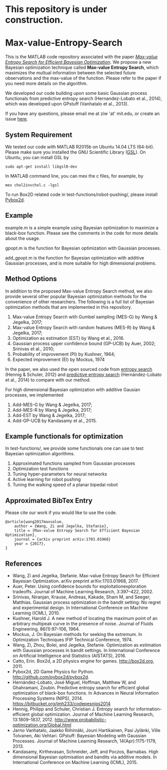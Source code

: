 # This repository is under construction.

# Max-value-Entropy-Search
This is the MATLAB code repository associated with the paper [_Max-value Entropy Search for Efficient Bayesian Optimization_](https://arxiv.org/abs/1703.01968). We propose a new Bayesian optimization technique called **Max-value Entropy Search**, which maximizes the multual information between the selected future observations and the max-value of the function. Please refer to the paper if you need more details on the algorithm.

We developed our code building upon some basic Gaussian process functionals from predictive entropy search (Hernandez-Lobato et al., 2014), which was developed upon GPstuff (Vanhatalo et al., 2013). 

If you have any questions, please email me at ziw 'at' mit.edu, or create an issue [here](https://github.com/zi-w/Max-value-Entropy-Search/issues/new).

## System Requirement
We tested our code with MATLAB R2015b on Ubuntu 14.04 LTS (64-bit). Please make sure you installed the GNU Scientific Library ([GSL](http://www.gnu.org/software/gsl/)). On Ubuntu, you can install GSL by 

```
sudo apt-get install libgsl0-dev
```

In MATLAB command line, you can mex the c files, for example, by

```
mex chol2invchol.c -lgsl
```

To run Box2D related code in test-functions/robot-pushing/, please install [Pybox2d](https://github.com/pybox2d/pybox2d).

## Example
example.m is a simple example using Bayesian optimization to maximize a black-box function. Please see the comments in the code for more details about the usage.

gpopt.m is the function for Bayesian optimization with Gaussian processes.

add_gpopt.m is the function for Bayesian optimization with additive Gaussian processes, and is more suitable for high dimensional problems.

## Method Options
In addition to the proposed Max-value Entropy Search method, we also provide several other popular Bayesian optimization methods for the convenience of other researchers. The following is a full list of Bayesian optimization methods that are implemented in this repository.

1. Max-value Entropy Search with Gumbel sampling (MES-G) by Wang & Jegelka, 2017;
2. Max-value Entropy Search with random features (MES-R) by Wang & Jegelka, 2017;
3. Optimization as estimation (EST) by Wang et al., 2016. 
4. Gaussian process upper confidence bound (GP-UCB) by Auer, 2002; Srinivas et al., 2010;
5. Probability of improvement (PI) by Kushner, 1964;
6. Expected improvement (EI) by Mockus, 1974


In the paper, we also used the open sourced code from [entropy search](http://www.probabilistic-optimization.org/Global.html) (Hennig & Schuler, 2012) and [predictive entropy search](https://bitbucket.org/jmh233/codepesnips2014) (Hernández-Lobato et al., 2014) to compare with our method.

For high dimensional Bayesian optimization with additive Gausian processes, we implemented

1. Add-MES-G by Wang & Jegelka, 2017;
2. Add-MES-R by Wang & Jegelka, 2017;
3. Add-EST by Wang & Jegelka, 2017;
4. Add-GP-UCB by Kandasamy et al., 2015.


## Example functionals for optimization
In test-functions/, we provide some functionals one can use to test Bayesian optimization algorithms. 

1. Approximated functions sampled from Gaussian processes
2. Optimization test functions
3. Tuning hyper-parameters for neural networks 
4. Active learning for robot pushing
5. Tuning the walking speed of a planar bipedal robot

## Approximated BibTex Entry
Please cite our work if you would like to use the code.
```
@article{wang2017maxvalue,
    author = {Wang, Zi and Jegelka, Stefanie},
    title = {Max-value Entropy Search for Efficient Bayesian Optimization},
    journal = {arXiv preprint arXiv:1703.01968}
    year = {2017},
}
```
## References
* Wang, Zi and Jegelka, Stefanie. Max-value Entropy Search for Efficient Bayesian Optimization. arXiv preprint arXiv:1703.01968, 2017.
* Auer, Peter. Using confidence bounds for exploitationexploration tradeoffs. Journal of Machine Learning Research, 3:397–422, 2002.
* Srinivas, Niranjan, Krause, Andreas, Kakade, Sham M, and Seeger, Matthias. Gaussian process optimization in the bandit setting: No regret and experimental design. In International Conference on Machine Learning (ICML), 2010.
* Kushner, Harold J. A new method of locating the maximum point of an arbitrary multipeak curve in the presence of noise. Journal of Fluids Engineering, 86(1):97–106, 1964.
* Mockus, J. On Bayesian methods for seeking the extremum. In Optimization Techniques IFIP Technical Conference, 1974.
* Wang, Zi, Zhou, Bolei, and Jegelka, Stefanie. Optimization as estimation with Gaussian processes in bandit settings. In International Conference on Artificial Intelligence and Statistics (AISTATS), 2016.
* Catto, Erin. Box2d, a 2D physics engine for games. http://box2d.org, 2011.
* Pybox2d, 2D Game Physics for Python. http://github.com/pybox2d/pybox2d.
* Hernández-Lobato, José Miguel, Hoffman, Matthew W, and Ghahramani, Zoubin. Predictive entropy search for efficient global optimization of black-box functions. In Advances in Neural Information Processing Systems (NIPS), 2014. https://bitbucket.org/jmh233/codepesnips2014
* Hennig, Philipp and Schuler, Christian J. Entropy search for information-efficient global optimization. Journal of Machine Learning Research, 13:1809–1837, 2012. http://www.probabilistic-optimization.org/Global.html
* Jarno Vanhatalo, Jaakko Riihimäki, Jouni Hartikainen, Pasi Jylänki, Ville Tolvanen, Aki Vehtari. GPstuff: Bayesian Modeling with Gaussian Processes. Journal of Machine Learning Research, 14(Apr):1175-1179, 2013.
* Kandasamy, Kirthevasan, Schneider, Jeff, and Poczos, Barnabas. High dimensional Bayesian optimisation and bandits via additive models. In International Conference on Machine Learning (ICML), 2015.

